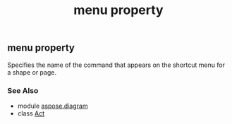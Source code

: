 ﻿---
title: menu property
second_title: Aspose.Diagram for Python via .NET API References
description: 
type: docs
weight: 130
url: /python-net/aspose.diagram/act/menu/
is_root: false
---

## menu property


Specifies the name of the command that appears on the shortcut menu for a shape or page.

### See Also
* module [aspose.diagram](../../)
* class [Act](/diagram/python-net/aspose.diagram/act)
